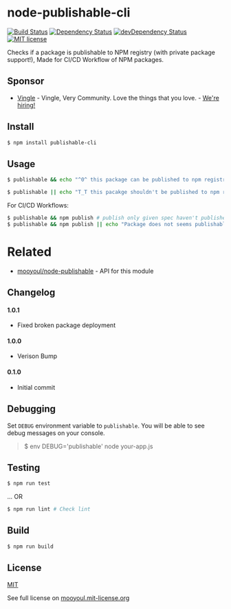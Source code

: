 # node-publishable-cli

[![Build Status](https://travis-ci.org/mooyoul/node-publishable-cli.svg?branch=master)](https://travis-ci.org/mooyoul/node-publishable-cli)
[![Dependency Status](https://david-dm.org/mooyoul/node-publishable-cli.svg)](https://david-dm.org/mooyoul/node-publishable-cli)
[![devDependency Status](https://david-dm.org/mooyoul/node-publishable-cli/dev-status.svg)](https://david-dm.org/mooyoul/node-publishable-cli#info=devDependencies)
[![MIT license](http://img.shields.io/badge/license-MIT-blue.svg)](http://mooyoul.mit-license.org/)

Checks if a package is publishable to NPM registry (with private package support!),
Made for CI/CD Workflow of NPM packages. 


## Sponsor

- [Vingle](https://www.vingle.net) - Vingle, Very Community. Love the things that you love. - [We're hiring!](https://careers.vingle.net/#/engineering/backend)


## Install

```bash
$ npm install publishable-cli
```
 
 
## Usage

```bash
$ publishable && echo "^0^ this package can be published to npm registry"
```

```bash
$ publishable || echo "T_T this pacakge shouldn't be published to npm registry..."
```

For CI/CD Workflows:

```bash
$ publishable && npm publish # publish only given spec haven't published to registry
$ publishable && npm publish || echo "Package does not seems publishable. Skipping publish step."
```

# Related

- [mooyoul/node-publishable](https://github.com/mooyoul/node-publishable) - API for this module 


## Changelog

#### 1.0.1

- Fixed broken package deployment

#### 1.0.0

- Verison Bump

#### 0.1.0

- Initial commit

## Debugging

Set `DEBUG` environment variable to `publishable`.
You will be able to see debug messages on your console.

> $ env DEBUG='publishable' node your-app.js
 

## Testing

```bash
$ npm run test
```

... OR

```bash
$ npm run lint # Check lint
```


## Build

```bash
$ npm run build
```


## License
[MIT](LICENSE)

See full license on [mooyoul.mit-license.org](http://mooyoul.mit-license.org/)
